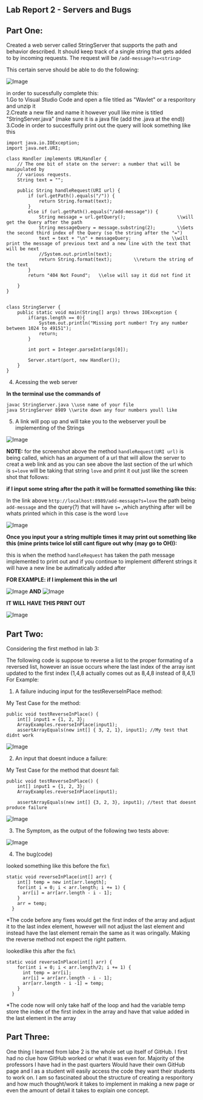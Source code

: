 Lab Report 2 - Servers and Bugs
---

Part One:
---
Created a web server called StringServer that supports the path and behavior described. It should keep track of a single string that gets added to by incoming requests. The request will be `/add-message?s=<string>`

This certain serve should be able to do the following:


![Image](contain.png)

in order to sucessfully complete this:\
1.Go to Visual Studio Code and open a file titled as "Wavlet" or a resporitory and unzip it\
2.Create a new file and name it however youll like mine is titled "StringServer.java" (make sure it is a java file (add the .java at the end))\
3.Code in order to succesffully print out the query will look something like this

```
import java.io.IOException;
import java.net.URI;

class Handler implements URLHandler {
    // The one bit of state on the server: a number that will be manipulated by
    // various requests.
    String text = "";

    public String handleRequest(URI url) {
        if (url.getPath().equals("/")) {
            return String.format(text);
        }
        else if (url.getPath().equals("/add-message")) {
            String message = url.getQuery();                   \\will get the Query after the path
            String messageQuery = message.substring(2);        \\Gets the second third index of the Query (so the string after the "=")
            text = text + "\n" + messageQuery;               \\will print the message of previous text and a new line with the text that will be next
            //System.out.println(text);
            return String.format(text);        \\return the string of the text
        } 
        return "404 Not Found";   \\else will say it did not find it 
    
    }
}


class StringServer {
    public static void main(String[] args) throws IOException {
        if(args.length == 0){
            System.out.println("Missing port number! Try any number between 1024 to 49151");
            return;
        }

        int port = Integer.parseInt(args[0]);

        Server.start(port, new Handler());
    }
}

```

4. Acessing the web server

**In the terminal use the commands of**

```
javac StringServer.java \\use name of your file
java StringServer 8989 \\write down any four numbers youll like
```

5. A link will pop up and will take you to the webserver youll be implementing of the Strings

![Image](url.png)

**NOTE:**
for the screenshot above the method `handleRequest(URI url)` is being called, which has an argument of a url that 
will allow the server to creat a web link and as you can see above the last section of the url which is `s=love` will be taking that string `love` and print it out just like the screen shot that follows:

**if I input some string after the path it will be formatted something like this:**

In the link above `http://localhost:8989/add-message?s=love` the path being `add-message` and the query(?) that will have `s=` ,which anything after will be whats printed
which in this case is the word `love`

![Image](print.png)


**Once you input your a string multiple times it may print out something like this (mine prints twice lol still cant figure out why (may go to OH)):** 

this is when the method `handleRequest` has taken the path message implemented to print out and if you continue to implement different strings it will have a new line be autimatically added after

**FOR EXAMPLE: if I implement this in the url**

![Image](yo.png)          **AND**        ![Image](self.png)


**IT WILL HAVE THIS PRINT OUT**

![Image](full.png)


Part Two:
---
Considering the first method in lab 3:

The following code is suppose to reverse a list to the proper formating of a reversed list, however an issue occurs where the last index of the array isnt updated to the first index (1,4,8 actually comes out as 8,4,8 instead of 8,4,1) For Example:

1. A failure inducing input for the testReverseInPlace method:

My Test Case for the method:
```
public void testReverseInPlace() {
    int[] input1 = {1, 2, 3};
    ArrayExamples.reverseInPlace(input1);
    assertArrayEquals(new int[] { 3, 2, 1}, input1); //My test that didnt work 
```
![Image](failedtest.png)

2. An input that doesnt induce a failure:

My Test Case for the method that doesnt fail:
```
public void testReverseInPlace() {
    int[] input1 = {1, 2, 3};
    ArrayExamples.reverseInPlace(input1);

    assertArrayEquals(new int[] {3, 2, 3}, input1); //test that doesnt produce failure
```
![Image](passtest.png)

3. The Symptom, as the output of the following two tests above:

![Image](testoutput.png)


4. The bug(code)

looked something like this before the fix:\
```
static void reverseInPlace(int[] arr) {
    int[] temp = new int[arr.length];
    for(int i = 0; i < arr.length; i += 1) {
      arr[i] = arr[arr.length - i - 1];
    }
    arr = temp;
  }
```

*The code before any fixes would get the first index of the array and adjust it to the last index element, however will not adjust the last element and instead have the last element remain the same as it was oringally. Making the reverse method not expect the right pattern.

lookedlike this after the fix:\
```
static void reverseInPlace(int[] arr) {
    for(int i = 0; i < arr.length/2; i += 1) {
      int temp = arr[i];
      arr[i] = arr[arr.length - i - 1];
      arr[arr.length - i -1] = temp;
    }
  }

```

*The code now will only take half of the loop and had the variable temp store the index of the first index in the array and have that value added in the last element in the array


Part Three:
---

One thing I learned from labe 2 is the whole set up itself of GitHub. I first had no clue how GitHub worked or what it was even for. Majority of the professors I have had in the past quarters Would have their own GitHub page and I as a student will easily access the code they want their students to work on. I am so fascinated about the structure of creating a resporitory and how much thought/work it takes to implement in making a new page or even the amount of detail it takes to explain one concept.
